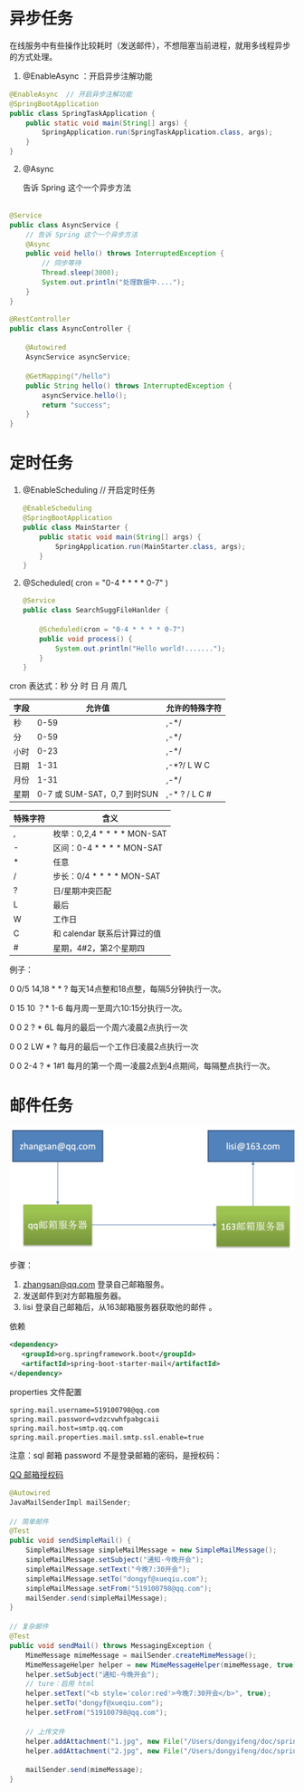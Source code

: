 # 异步任务

在线服务中有些操作比较耗时（发送邮件），不想阻塞当前进程，就用多线程异步的方式处理。

1. @EnableAsync  ：开启异步注解功能

```java
@EnableAsync  // 开启异步注解功能
@SpringBootApplication
public class SpringTaskApplication {
    public static void main(String[] args) {
        SpringApplication.run(SpringTaskApplication.class, args);
    }
}
```

2. @Async 

   告诉 Spring 这个一个异步方法

```java

@Service
public class AsyncService {
    // 告诉 Spring 这个一个异步方法
    @Async
    public void hello() throws InterruptedException {
        // 同步等待
        Thread.sleep(3000);
        System.out.println("处理数据中....");
    }
}
```

```java
@RestController
public class AsyncController {

    @Autowired
    AsyncService asyncService;

    @GetMapping("/hello")
    public String hello() throws InterruptedException {
        asyncService.hello();
        return "success";
    }
}
```



# 定时任务

1. @EnableScheduling  // 开启定时任务

   ```java
   @EnableScheduling
   @SpringBootApplication
   public class MainStarter {
       public static void main(String[] args) {
           SpringApplication.run(MainStarter.class, args);
       }
   }
   ```

   

2. @Scheduled( cron = "0-4 * * * * 0-7" )

   ```java
   @Service
   public class SearchSuggFileHanlder {
   
       @Scheduled(cron = "0-4 * * * * 0-7")
       public void process() {
           System.out.println("Hello world!.......");
       }
   }
   ```

cron 表达式：秒 分 时 日 月 周几

| 字段 | 允许值                      | 允许的特殊字符 |
| ---- | --------------------------- | -------------- |
| 秒   | 0-59                        | ,-*/           |
| 分   | 0-59                        | ,-*/           |
| 小时 | 0-23                        | ,-*/           |
| 日期 | 1-31                        | ,-*?/ L W C    |
| 月份 | 1-31                        | ,-*/           |
| 星期 | 0-7 或 SUM-SAT，0,7 到时SUN | ,-* ? / L C #  |

| 特殊字符 | 含义                         |
| -------- | ---------------------------- |
| ,        | 枚举：0,2,4 * * * * MON-SAT  |
| -        | 区间：0-4 * * * * MON-SAT    |
| *        | 任意                         |
| /        | 步长：0/4 * * * * MON-SAT    |
| ?        | 日/星期冲突匹配              |
| L        | 最后                         |
| W        | 工作日                       |
| C        | 和 calendar 联系后计算过的值 |
| #        | 星期，4#2，第2个星期四       |

例子：

0 0/5 14,18 * * ?    每天14点整和18点整，每隔5分钟执行一次。

0 15 10 ？* 1-6     每月周一至周六10:15分执行一次。

0 0 2 ? * 6L   每月的最后一个周六凌晨2点执行一次

0 0 2 LW * ?    每月的最后一个工作日凌晨2点执行一次

0 0 2-4 ? * 1#1    每月的第一个周一凌晨2点到4点期间，每隔整点执行一次。

# 邮件任务

![邮件发送图](images/QQ20190623-112647@2x.jpg)

步骤：

1. zhangsan@qq.com 登录自己邮箱服务。
2. 发送邮件到对方邮箱服务器。
3. lisi 登录自己邮箱后，从163邮箱服务器获取他的邮件 。



依赖

```xml
<dependency>
   <groupId>org.springframework.boot</groupId>
   <artifactId>spring-boot-starter-mail</artifactId>
</dependency>
```

properties 文件配置

```properties
spring.mail.username=519100798@qq.com
spring.mail.password=vdzcvwhfpabgcaii
spring.mail.host=smtp.qq.com
spring.mail.properties.mail.smtp.ssl.enable=true
```

注意：sql 邮箱 password 不是登录邮箱的密码，是授权码：

[QQ 邮箱授权码](https://service.mail.qq.com/cgi-bin/help?subtype=1&&id=28&&no=1001256)

```java
@Autowired
JavaMailSenderImpl mailSender;

// 简单邮件
@Test
public void sendSimpleMail() {
    SimpleMailMessage simpleMailMessage = new SimpleMailMessage();
    simpleMailMessage.setSubject("通知-今晚开会");
    simpleMailMessage.setText("今晚7:30开会");
    simpleMailMessage.setTo("dongyf@xueqiu.com");
    simpleMailMessage.setFrom("519100798@qq.com");
    mailSender.send(simpleMailMessage);
}

// 复杂邮件
@Test
public void sendMail() throws MessagingException {
    MimeMessage mimeMessage = mailSender.createMimeMessage();
    MimeMessageHelper helper = new MimeMessageHelper(mimeMessage, true);
    helper.setSubject("通知-今晚开会");
  	// ture：启用 html
    helper.setText("<b style='color:red'>今晚7:30开会</b>", true);
    helper.setTo("dongyf@xueqiu.com");
    helper.setFrom("519100798@qq.com");

    // 上传文件
    helper.addAttachment("1.jpg", new File("/Users/dongyifeng/doc/spring_boot/images/WX20190621-230859.png"));
    helper.addAttachment("2.jpg", new File("/Users/dongyifeng/doc/spring_boot/images/QQ20190623-112647@2x.jpg"));

    mailSender.send(mimeMessage);
}
```













